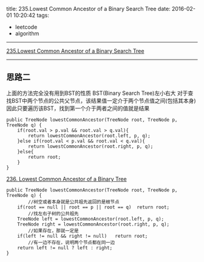 title: 235.Lowest Common Ancestor of a Binary Search Tree
date: 2016-02-01 10:20:42
tags:
- leetcode
- algorithm

---

[235.Lowest Common Ancestor of a Binary Search Tree](https://leetcode.com/problems/lowest-common-ancestor-of-a-binary-search-tree/)

---

## 思路二

上面的方法完全没有用到BST的性质
BST(Binary Search Tree)左小右大
对于查找BST中两个节点的公共父节点，该结果值一定介于两个节点值之间(包括其本身)
因此只要遍历该BST，找到第一个介于两者之间的值就是结果

```
public TreeNode lowestCommonAncestor(TreeNode root, TreeNode p, TreeNode q) {
    if(root.val > p.val && root.val > q.val){
        return lowestCommonAncestor(root.left, p, q);
    }else if(root.val < p.val && root.val < q.val){
        return lowestCommonAncestor(root.right, p, q);
    }else{
        return root;
    }
}
```


[236. Lowest Common Ancestor of a Binary Tree](https://leetcode.com/problems/lowest-common-ancestor-of-a-binary-tree)
```
public TreeNode lowestCommonAncestor(TreeNode root, TreeNode p, TreeNode q) {
		//树空或者本身就是公共祖先返回的是根节点
    if(root == null || root == p || root == q)  return root;
		//找左右子树的公共祖先
    TreeNode left = lowestCommonAncestor(root.left, p, q);
    TreeNode right = lowestCommonAncestor(root.right, p, q);
		//如果存在，那就一定是
    if(left != null && right != null)   return root;
		//有一边不存在，说明两个节点都在同一边
    return left != null ? left : right;
}
```
